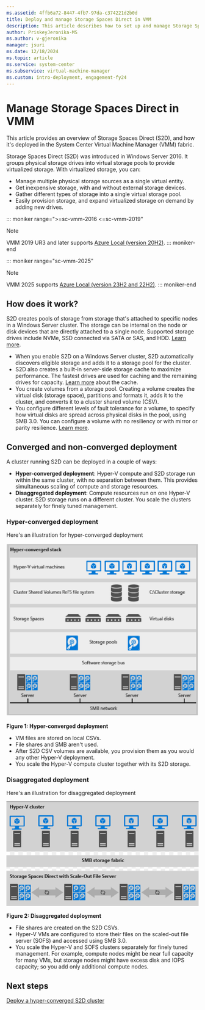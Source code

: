 ```yaml
---
ms.assetid: 4ffb6a72-8447-4fb7-97da-c374221d2b0d
title: Deploy and manage Storage Spaces Direct in VMM
description: This article describes how to set up and manage Storage Spaces Direct in the VMM fabric
author: PriskeyJeronika-MS
ms.author: v-gjeronika
manager: jsuri
ms.date: 12/18/2024
ms.topic: article
ms.service: system-center
ms.subservice: virtual-machine-manager
ms.custom: intro-deployment, engagement-fy24
---
```


# Manage Storage Spaces Direct in VMM



This article provides an overview of Storage Spaces Direct (S2D), and how it's deployed in the System Center Virtual Machine Manager (VMM) fabric.

Storage Spaces Direct (S2D) was introduced in Windows Server 2016. It groups physical storage drives into virtual storage pools to provide virtualized storage. With virtualized storage, you can:

- Manage multiple physical storage sources as a single virtual entity.
- Get inexpensive storage, with and without external storage devices.
- Gather different types of storage into a single virtual storage pool.
- Easily provision storage, and expand virtualized storage on demand by adding new drives.

::: moniker range=">=sc-vmm-2016 <=sc-vmm-2019"
> [!NOTE]
> VMM 2019 UR3 and later supports [Azure Local (version 20H2)](deploy-manage-azure-stack-hci.md).
::: moniker-end

::: moniker range="sc-vmm-2025"
> [!NOTE]
> VMM 2025 supports [Azure Local (version 23H2 and 22H2)](deploy-manage-azure-stack-hci.md).
::: moniker-end

## How does it work?

S2D creates pools of storage from storage that's attached to specific nodes in a Windows Server cluster. The storage can be internal on the node or disk devices that are directly attached to a single node. Supported storage drives include NVMe, SSD connected via SATA or SAS, and HDD. [Learn more](/windows-server/storage/storage-spaces/choosing-drives).
-	When you enable S2D on a Windows Server cluster, S2D automatically discovers eligible storage and adds it to a storage pool for the cluster.
-	S2D also creates a built-in server-side storage cache to maximize performance. The fastest drives are used for caching and the remaining drives for capacity. [Learn more](/windows-server/storage/storage-spaces/understand-the-cache#cache-drives-are-selected-automatically) about the cache.
-	You create volumes from a storage pool. Creating a volume creates the virtual disk (storage space), partitions and formats it, adds it to the cluster, and converts it to a cluster shared volume (CSV).
-	You configure different levels of fault tolerance for a volume, to specify how virtual disks are spread across physical disks in the pool, using SMB 3.0. You can configure a volume with no resiliency or with mirror or parity resilience. [Learn more](https://blogs.technet.microsoft.com/filecab/2016/09/06/volume-resiliency-and-efficiency-in-storage-spaces-direct/).

## Converged and non-converged deployment

A cluster running S2D can be deployed in a couple of ways:

- **Hyper-converged deployment**: Hyper-V compute and S2D storage run within the same cluster, with no separation between them. This provides simultaneous scaling of compute and storage resources.
- **Disaggregated deployment**: Compute resources run on one Hyper-V cluster. S2D storage runs on a different cluster. You scale the clusters separately for finely tuned management.

### Hyper-converged deployment

Here's an illustration for hyper-converged deployment

![Illustration of Hyper-converged deployment.](./media/s2d/storage-spaces-hyper-converged.png)

**Figure 1: Hyper-converged deployment**

-	VM files are stored on local CSVs.
-	File shares and SMB aren't used.
- After S2D CSV volumes are available, you provision them as you would any other Hyper-V deployment.
-	You scale the Hyper-V compute cluster together with its S2D storage.

### Disaggregated deployment

Here's an illustration for disaggregated deployment

![Illustration of Disaggregated deployment.](./media/s2d/storage-spaces-disaggregated.png)

**Figure 2: Disaggregated deployment**

-	File shares are created on the S2D CSVs.
-	Hyper-V VMs are configured to store their files on the scaled-out file server (SOFS) and accessed using SMB 3.0.
-	You scale the Hyper-V and SOFS clusters separately for finely tuned management. For example, compute nodes might be near full capacity for many VMs, but storage nodes might have excess disk and IOPS capacity; so you add only additional compute nodes.


## Next steps

[Deploy a hyper-converged S2D cluster](s2d-hyper-converged.md)
